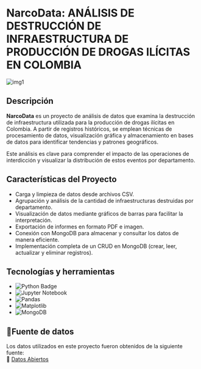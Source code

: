 # NarcoData: ANÁLISIS DE DESTRUCCIÓN DE INFRAESTRUCTURA DE PRODUCCIÓN DE DROGAS ILÍCITAS EN COLOMBIA

![img1](https://cdn979857.fac.mil.co/sites/default/files/styles/grande/public/gallery-article/operacion51.jpeg?itok=9bJmuule)


## Descripción
**NarcoData** es un proyecto de análisis de datos que examina la destrucción de infraestructura utilizada para la producción de drogas ilícitas en Colombia. A partir de registros históricos, se emplean técnicas de procesamiento de datos, visualización gráfica y almacenamiento en bases de datos para identificar tendencias y patrones geográficos.

Este análisis es clave para comprender el impacto de las operaciones de interdicción y visualizar la distribución de estos eventos por departamento.

## Características del Proyecto

- Carga y limpieza de datos desde archivos CSV.  
- Agrupación y análisis de la cantidad de infraestructuras destruidas por departamento.  
- Visualización de datos mediante gráficos de barras para facilitar la interpretación.  
- Exportación de informes en formato PDF e imagen.  
- Conexión con MongoDB para almacenar y consultar los datos de manera eficiente.  
- Implementación completa de un CRUD en MongoDB (crear, leer, actualizar y eliminar registros).

## Tecnologías y herramientas
- ![Python Badge](https://img.shields.io/badge/python-3670A0?style=for-the-badge&logo=python&logoColor=ffdd54)
- ![Jupyter Notebook](https://img.shields.io/badge/jupyter-%23FA0F00.svg?style=for-the-badge&logo=jupyter&logoColor=white)
- ![Pandas](https://img.shields.io/badge/pandas-%23150458.svg?style=for-the-badge&logo=pandas&logoColor=white)
- ![Matplotlib](https://img.shields.io/badge/Matplotlib-%23ffffff.svg?style=for-the-badge&logo=Matplotlib&logoColor=black)
- ![MongoDB](https://img.shields.io/badge/MongoDB-%234ea94b.svg?style=for-the-badge&logo=mongodb&logoColor=white)

## 📁Fuente de datos

Los datos utilizados en este proyecto fueron obtenidos de la siguiente fuente:  
🔗 [Datos Abiertos](https://www.datos.gov.co/dataset/DESTRUCCI-N-DE-INFRAESTRUCTURA-DE-PRODUCCI-N-DE-DR/s29y-2xjd/about_data)
